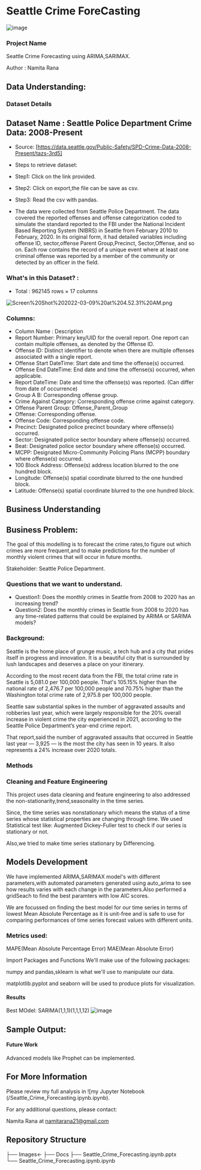 # Seattle Crime ForeCasting
![image](https://user-images.githubusercontent.com/3522782/157556522-073b4709-15f7-4813-97a8-13d800a6e9cf.jpeg)



### Project Name

Seattle Crime Forecasting using ARIMA,SARIMAX.

Author           : Namita Rana


## Data Understanding:

### Dataset Details

## Dataset Name : Seattle Police Department Crime Data: 2008-Present

* Source: [https://data.seattle.gov/Public-Safety/SPD-Crime-Data-2008-Present/tazs-3rd5]
* Steps to retrieve dataset:
* Step1: Click on the link provided.
* Step2: Click on export,the file can be save as csv.
* Step3: Read the csv with pandas.

* The data were collected from Seattle Police Department. The data covered the reported offenses and offense categorization coded to simulate the standard reported to the FBI under the National Incident Based Reporting System (NIBRS) in Seattle from February 2010 to February, 2020. In its original form, it had detailed variables including offense ID, sector,offense Parent Group,Precinct, Sector,Offense, and so on. Each row contains the record of a unique event where at least one criminal offense was reported by a member of the community or detected by an officer in the field.

### What's in this Dataset? : 

* Total : 962145 rows × 17 columns

![Screen%20Shot%202022-03-09%20at%204.52.31%20AM.png](attachment:Screen%20Shot%202022-03-09%20at%204.52.31%20AM.png)

### Columns:

* Column Name : Description
* Report Number: Primary key/UID for the overall report. One report can contain multiple offenses, as denoted by the Offense ID.
* Offense ID: Distinct identifier to denote when there are multiple offenses associated with a single report.
* Offense Start DateTime: Start date and time the offense(s) occurred.
* Offense End DateTime: End date and time the offense(s) occurred, when applicable.
* Report DateTime: Date and time the offense(s) was reported. (Can differ from date of occurrence)
* Group A B: Corresponding offense group.
* Crime Against Category: Corresponding offense crime against category.
* Offense Parent Group: Offense_Parent_Group
* Offense: Corresponding offense.
* Offense Code: Corresponding offense code.
* Precinct: Designated police precinct boundary where offense(s) occurred.
* Sector: Designated police sector boundary where offense(s) occurred.
* Beat: Designated police sector boundary where offense(s) occurred.
* MCPP: Designated Micro-Community Policing Plans (MCPP) boundary where offense(s) occurred.
* 100 Block Address: Offense(s) address location blurred to the one hundred block.
* Longitude: Offense(s) spatial coordinate blurred to the one hundred block.
* Latitude: Offense(s) spatial coordinate blurred to the one hundred block.

## Business Understanding
## Business Problem:

The goal of this modelling is to forecast the crime rates,to figure out which crimes are more frequent,and to make predictions for the number of monthly violent crimes that will occur in future months.

Stakeholder: Seattle Police Department.

### Questions that we want to understand.
* Question1: Does the monthly crimes in Seattle from 2008 to 2020 has an increasing trend?
* Question2: Does the monthly crimes in Seattle from 2008 to 2020 has any time-related patterns that could be explained by ARIMA or SARIMA models?

### Background:

Seattle is the home place of grunge music, a tech hub and a city that prides itself in progress and innovation. It is a beautiful city that is surrounded by lush landscapes and deserves a place on your itinerary.

According to the most recent data from the FBI, the total crime rate in Seattle is 5,081.0 per 100,000 people. That's 105.15% higher than the national rate of 2,476.7 per 100,000 people and 70.75% higher than the Washington total crime rate of 2,975.8 per 100,000 people.

Seattle saw substantial spikes in the number of aggravated assaults and robberies last year, which were largely responsible for the 20% overall increase in violent crime the city experienced in 2021, according to the Seattle Police Department’s year-end crime report.

That report,said the number of aggravated assaults that occurred in Seattle last year — 3,925 — is the most the city has seen in 10 years. It also represents a 24% increase over 2020 totals.

### Methods
### Cleaning and Feature Engineering
This project uses data cleaning and feature engineering to also addressed the non-stationarity,trend,seasonality in the time series.

Since, the time series was nonstationary which means the status of a time series whose statistical properties are changing through time.
We used Statistical test like: Augmented Dickey-Fuller test to check if our series is stationary or not.

Also,we tried to make time series stationary by Differencing.


## Models Development
We have implemented ARIMA,SARIMAX model's with different parameters,with automated parameters generated using auto_arima  to see how results varies with each change in the parameters.Also performed a gridSeach to find the best paramters with low AIC scores.

We are focussed on finding the best model for our time series in terms of lowest Mean Absolute Percentage as it is unit-free and is safe to use for comparing performances of time series forecast values with different units. 

### Metrics used:
MAPE(Mean Absolute Percentage Error)
MAE(Mean Absolute Error)

Import Packages and Functions
We'll make use of the following packages:

numpy and pandas,sklearn is what we'll use to manipulate our data.

matplotlib.pyplot and seaborn will be used to produce plots for visualization.


#### Results
Best MOdel: SARIMA(1,1,1)(1,1,1,12) 
![image](https://user-images.githubusercontent.com/3522782/157556730-cbfea181-8aa1-4cb6-949a-c5adff43f86c.png)

## Sample Output:


#### Future Work
Advanced models like Prophet can be implemented.

## For More Information
Please review my full analysis in ![my Jupyter Notebook (/Seattle_Crime_Forecasting.ipynb.ipynb).

For any additional questions, please contact:

Namita Rana at namitarana21@gmail.com


## Repository Structure
├── Images<- 
├── Docs
├── Seattle_Crime_Forecasting.ipynb.pptx                               
└── Seattle_Crime_Forecasting.ipynb.ipynb                           


